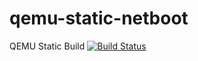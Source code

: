 # qemu-static-netboot
QEMU Static Build
[![Build Status](https://travis-ci.org/takumin/travis-qemu-static.svg?branch=master)](https://travis-ci.org/takumin/travis-qemu-static)

